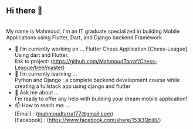 ## Hi there 👋
<br/>
My name is Mahmoud, I'm an IT graduate specialized in building Mobile Applications using Flutter, Dart, and Django backend Framework .<br/>

- 🔭 I’m currently working on ...
  Flutter Chess Application [Chess-League] Using dart and Flutter.<br/>
  link to project: (https://github.com/MahmoudTarraf/Chess-League/tree/master)<br/>
- 🌱 I’m currently learning ...<br/>
  Python and Django : a complete backend development course while creating a fullstack app using django and flutter<br/>
- 💬 Ask me about ...<br/>
  I'm ready to offer any help with building your dream mobile application!<br/>
- 📫 How to reach me: ...<br/>
  [Email] : (mahmoudtarraf77@gmail.com)<br/>
  [Facebook] : (https://www.facebook.com/share/153i3Qbi8i/)<br/>
<!--
**MahmoudTarraf/mahmoudtarraf** is a ✨ _special_ ✨ repository because its `README.md` (this file) appears on your GitHub profile.

Here are some ideas to get you started:

- 🔭 I’m currently working on ...
- 🌱 I’m currently learning ...
- 👯 I’m looking to collaborate on ...
- 🤔 I’m looking for help with ...
- 💬 Ask me about ...
- 📫 How to reach me: ...
- 😄 Pronouns: ...
- ⚡ Fun fact: ...
-->
